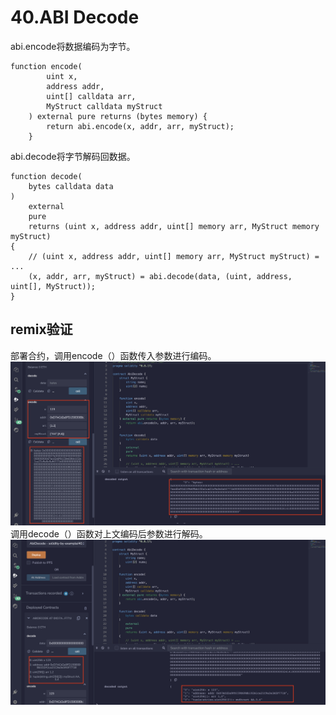 # 40.ABI Decode
abi.encode将数据编码为字节。
```solidity
function encode(
        uint x,
        address addr,
        uint[] calldata arr,
        MyStruct calldata myStruct
    ) external pure returns (bytes memory) {
        return abi.encode(x, addr, arr, myStruct);
    }
```
abi.decode将字节解码回数据。
```solidity
function decode(
    bytes calldata data
)
    external
    pure
    returns (uint x, address addr, uint[] memory arr, MyStruct memory myStruct)
{
    // (uint x, address addr, uint[] memory arr, MyStruct myStruct) = ...
    (x, addr, arr, myStruct) = abi.decode(data, (uint, address, uint[], MyStruct));
}
```
## remix验证
部署合约，调用encode（）函数传入参数进行编码。
![40-1.png](./img/40-1.png)
调用decode（）函数对上文编码后参数进行解码。
![40-2.png](./img/40-2.png)
